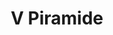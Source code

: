 ---
title: V Piramide

mediaPath: /videos/p_20_js-1080p.mp4
mediaPosition:  [296229.8254746211,4633718.337931467,129.6028928524787]
mediaRotation:  [0.6707996132284927,-0.38407425428221714,-0.3152409214888981,0.5505797013229725]
mediaScale: 1
cameraFOV: 37.5

cameraPosition:  [296226.7804003909,4633716.550511819,128.90099974432715]
cameraTarget:  [296228.1548047853,4633717.35726963,129.21780153611297]

animationEntry: 
---
